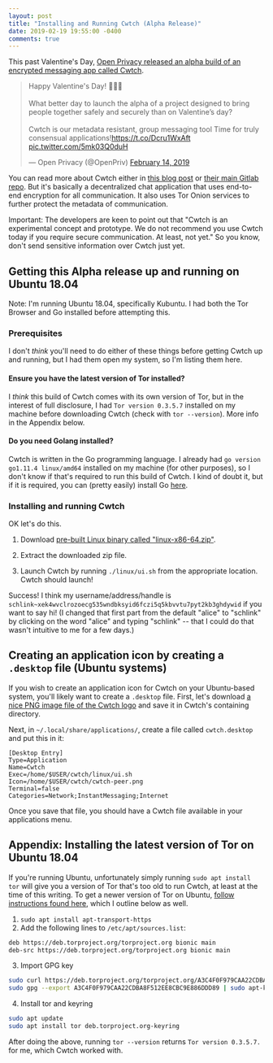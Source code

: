 ```yaml
---
layout: post
title: "Installing and Running Cwtch (Alpha Release)"
date: 2019-02-19 19:55:00 -0400
comments: true
---
```


This past Valentine's Day, [Open Privacy released an alpha build of an encrypted messaging app called Cwtch](https://openprivacy.ca/blog/2019/02/14/cwtch-alpha/).

<blockquote class="twitter-tweet" data-lang="en"><p lang="en" dir="ltr">Happy Valentine&#39;s Day! 💜💜💜<br><br>What better day to launch the alpha of a project designed to bring people together safely and securely than on Valentine’s day?<br><br>Cwtch is our metadata resistant, group messaging tool  Time for truly consensual applications!<a href="https://t.co/Dcru1WxAft">https://t.co/Dcru1WxAft</a> <a href="https://t.co/5mk03Q0duH">pic.twitter.com/5mk03Q0duH</a></p>&mdash; Open Privacy (@OpenPriv) <a href="https://twitter.com/OpenPriv/status/1096077069920788480?ref_src=twsrc%5Etfw">February 14, 2019</a></blockquote>
<script async src="https://platform.twitter.com/widgets.js" charset="utf-8"></script>

You can read more about Cwtch either in [this blog post](https://openprivacy.ca/blog/2019/02/14/cwtch-alpha/) or [their main Gitlab repo](https://git.openprivacy.ca/cwtch.im/cwtch). But it's basically a decentralized chat application that uses end-to-end encryption for all communication. It also uses Tor Onion services to further protect the metadata of communication.

Important: The developers are keen to point out that "Cwtch is an experimental concept and prototype. We do not recommend you use Cwtch today if you require secure communication. At least, not yet." So you know, don't send sensitive information over Cwtch just yet.

## Getting this Alpha release up and running on Ubuntu 18.04

Note: I'm running Ubuntu 18.04, specifically Kubuntu. I had both the Tor Browser and Go installed before attempting this.

### Prerequisites

I don't _think_ you'll need to do either of these things before getting Cwtch up and running, but I had them open my system, so I'm listing them here. 

#### Ensure you have the latest version of Tor installed?

I _think_ this build of Cwtch comes with its own version of Tor, but in the interest of full disclosure, I had `Tor version 0.3.5.7` installed on my machine before downloading Cwtch (check with `tor --version`). More info in the Appendix below.

#### Do you need Golang installed?

Cwtch is written in the Go programming language. I already had `go version go1.11.4 linux/amd64` installed on my machine (for other purposes), so I don't know if that's required to run this build of Cwtch. I kind of doubt it, but if it is required, you can (pretty easily) install Go [here](https://golang.org/doc/install).

### Installing and running Cwtch

OK let's do this.

1. Download [pre-built Linux binary called "linux-x86-64.zip"](https://git.openprivacy.ca/cwtch.im/ui/releases). 

2. Extract the downloaded zip file.

3. Launch Cwtch by running `./linux/ui.sh` from the appropriate location. Cwtch should launch!

Success! I think my username/address/handle is `schlink~xek4wvclrozoecg535wndbksyid6fczi5q5kbvvtu7pyt2kb3ghdywid` if you want to say hi! (I changed that first part from the default "alice" to "schlink" by clicking on the word "alice" and typing "schlink" -- that I could do that wasn't intuitive to me for a few days.)


## Creating an application icon by creating a `.desktop` file (Ubuntu systems)

If you wish to create an application icon for Cwtch on your Ubuntu-based system, you'll likely want to create a `.desktop` file. First, let's download [a nice PNG image file of the Cwtch logo](https://cwtch.im/images/cwtch-peer.png) and save it in Cwtch's containing directory. 

Next, in `~/.local/share/applications/`, create a file called `cwtch.desktop` and put this in it:

```
[Desktop Entry]
Type=Application
Name=Cwtch
Exec=/home/$USER/cwtch/linux/ui.sh
Icon=/home/$USER/cwtch/cwtch-peer.png
Terminal=false
Categories=Network;InstantMessaging;Internet
```

Once you save that file, you should have a Cwtch file available in your applications menu.

## Appendix: Installing the latest version of Tor on Ubuntu 18.04

If you're running Ubuntu, unfortunately simply running `sudo apt install tor` will give you a version of Tor that's too old to run Cwtch, at least at the time of this writing. To get a newer version of Tor on Ubuntu, [follow instructions found here](https://www.torproject.org/docs/debian.html.en#ubuntu), which I outline below as well.

1. `sudo apt install apt-transport-https`
2. Add the following lines to `/etc/apt/sources.list`:
```bash
deb https://deb.torproject.org/torproject.org bionic main
deb-src https://deb.torproject.org/torproject.org bionic main
```
3. Import GPG key
```bash
sudo curl https://deb.torproject.org/torproject.org/A3C4F0F979CAA22CDBA8F512EE8CBC9E886DDD89.asc | gpg --import
sudo gpg --export A3C4F0F979CAA22CDBA8F512EE8CBC9E886DDD89 | sudo apt-key add -
```

4. Install tor and keyring
```bash
sudo apt update
sudo apt install tor deb.torproject.org-keyring
```

After doing the above, running `tor --version` returns `Tor version 0.3.5.7.` for me, which Cwtch worked with.
